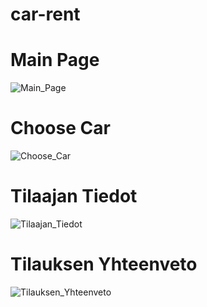 # car-rent

                                             
# Main Page

![Main_Page](https://github.com/Tomila/Autovuokraamo/assets/55088024/3c600379-89f6-40e4-b4c3-11caed51cdcf)

# Choose Car

![Choose_Car](https://github.com/Tomila/Autovuokraamo/assets/55088024/8c0651d4-402b-45bf-9b52-1b41a18065dc)

# Tilaajan Tiedot

![Tilaajan_Tiedot](https://github.com/Tomila/Autovuokraamo/assets/55088024/4e8b920a-1889-45f1-b761-cb3f8863045f)

# Tilauksen Yhteenveto

![Tilauksen_Yhteenveto](https://github.com/Tomila/Autovuokraamo/assets/55088024/3b2deed7-f192-4c5a-9cdf-28c46f99e3ec)


